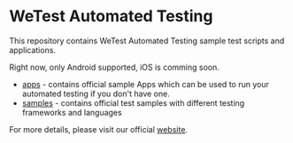 # WeTest Automated Testing

This repository contains WeTest Automated Testing sample test scripts and applications.

Right now, only Android supported, iOS is comming soon.

- [apps](https://github.com/WeTestRobinCao/WeTest-Automated-Testing/apps) - contains official sample Apps which can be used to run your automated testing if you don't have one.
- [samples](https://github.com/WeTestRobinCao/WeTest-Automated-Testing/samples) - contains official test samples with different testing frameworks and languages

For more details, please visit our official [website](https://www.wetest.net).

